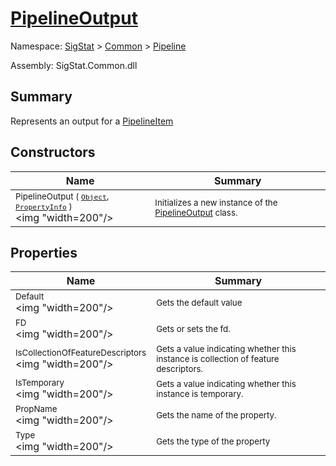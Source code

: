 # [PipelineOutput](./PipelineOutput.md)

Namespace: [SigStat]() > [Common](./../README.md) > [Pipeline](./README.md)

Assembly: SigStat.Common.dll

## Summary
Represents an output for a [PipelineItem](https://github.com/hargitomi97/sigstat/blob/master/docs/md/.md)

## Constructors

| Name | Summary | 
| --- | --- | 
| <sub>PipelineOutput ( [`Object`](https://docs.microsoft.com/en-us/dotnet/api/System.Object), [`PropertyInfo`](https://docs.microsoft.com/en-us/dotnet/api/System.Reflection.PropertyInfo) )</sub><div style="pointer-events: none; cursor: default;"><img "width=200"/></div>| <sub>Initializes a new instance of the [PipelineOutput](https://github.com/hargitomi97/sigstat/blob/master/docs/md/SigStat/Common/Pipeline/PipelineOutput.md) class.</sub>| <br>


## Properties

| Name | Summary | 
| --- | --- | 
| <sub>Default</sub><div style="pointer-events: none; cursor: default;"><img "width=200"/></div>| <sub>Gets the default value</sub>| <br>
| <sub>FD</sub><div style="pointer-events: none; cursor: default;"><img "width=200"/></div>| <sub>Gets or sets the fd.</sub>| <br>
| <sub>IsCollectionOfFeatureDescriptors</sub><div style="pointer-events: none; cursor: default;"><img "width=200"/></div>| <sub>Gets a value indicating whether this instance is collection of feature descriptors.</sub>| <br>
| <sub>IsTemporary</sub><div style="pointer-events: none; cursor: default;"><img "width=200"/></div>| <sub>Gets a value indicating whether this instance is temporary.</sub>| <br>
| <sub>PropName</sub><div style="pointer-events: none; cursor: default;"><img "width=200"/></div>| <sub>Gets the name of the property.</sub>| <br>
| <sub>Type</sub><div style="pointer-events: none; cursor: default;"><img "width=200"/></div>| <sub>Gets the type of the property</sub>| <br>


